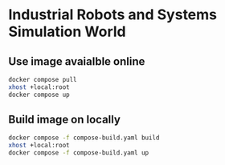 # Industrial Robots and Systems Simulation World

## Use image avaialble online

```bash
docker compose pull
xhost +local:root
docker compose up
```

## Build image on locally

```bash
docker compose -f compose-build.yaml build
xhost +local:root
docker compose -f compose-build.yaml up
```
